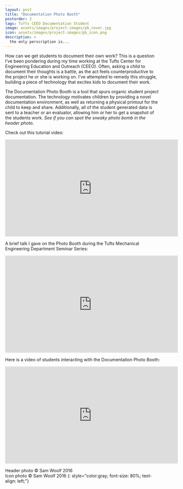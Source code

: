```yaml
---
layout: post
title: "Documentation Photo Booth"
postorder: 2
tags: Tufts CEEO Documentation Student 
image: assets/images/project-images/pb_cover.jpg
icon: assets/images/project-images/pb_icon.png
description: >
  the only perscription is...
---
```

How can we get students to document their own work? This is a question I’ve been pondering during my time working at the Tufts Center for Engineering Education and Outreach (CEEO). Often, asking a child to document their thoughts is a battle, as the act feels counterproductive to the project he or she is working on. I’ve attempted to remedy this struggle, building a piece of technology that excites kids to document their work.

The Documentation Photo Booth is a tool that spurs organic student project documentation. The technology motivates children by providing a novel documentation environment, as well as returning a physical printout for the child to keep and share. Additionally, all of the student generated data is sent to a teacher or an evaluator, allowing him or her to get a snapshot of the students work. 
*See if you can spot the sneaky photo bomb in the header photo.*

Check out this tutorial video:
<iframe width="560" height="315" src="https://www.youtube.com/embed/PUmCTy2Ice4?rel=0" frameborder="0" allowfullscreen></iframe><br>


A brief talk I gave on the Photo Booth during the Tufts Mechanical Engineering Department Seminar Series: 
<iframe width="560" height="315" src="https://www.youtube.com/embed/USPZNYanjTY?rel=0" frameborder="0" allowfullscreen></iframe><br>

Here is a video of students interacting with the Documentation Photo Booth:
<iframe width="560" height="315" src="https://www.youtube.com/embed/LoUqfide1Ek?rel=0" frameborder="0" allowfullscreen></iframe><br>

Header photo &copy; Sam Woolf 2016<br>
Icon photo &copy; Sam Woolf 2016
{: style="color:gray; font-size: 80%; text-align: left;"}